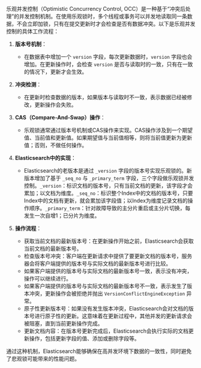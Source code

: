 乐观并发控制（Optimistic Concurrency Control, OCC）是一种基于“冲突后处理”的并发控制机制。在使用乐观锁时，多个线程或事务可以并发地读取同一条数据，不会立即加锁，只有在提交更新时才会检查是否有数据冲突。以下是乐观并发控制的具体工作流程：

1. **版本号机制**：
   - 在数据表中增加一个 `version` 字段，每次更新数据时，`version` 字段也会增加。在更新操作时，会检查 `version` 是否与读取时的一致，只有在一致的情况下，更新才会生效。

2. **冲突检测**：
   - 在更新时检查数据的版本，如果版本与读取时不一致，表示数据已经被修改，更新操作会失败。

3. **CAS（Compare-And-Swap）操作**：
   - 乐观锁通常通过版本号机制或CAS操作来实现。CAS操作涉及到一个期望值、当前值和更新值。如果期望值与当前值相等，则将当前值更新为更新值；否则，不做任何操作。

4. **Elasticsearch中的实现**：
   - Elasticsearch的老版本是通过 `_version` 字段的版本号实现乐观锁的。新版本增加了基于 `_seq_no` 与 `_primary_term` 字段，三个字段做乐观锁并发控制。`_version`：标识文档的版本号，只有当前文档的更新，该字段才会累加；以文档为维度。`_seq_no`：标识整个Index中的文档的版本号，只要Index中的文档有更新，就会累加该字段值；以Index为维度记录文档的操作顺序。`_primary_term`：针对故障导致的主分片重启或主分片切换，每发生一次自增1；已分片为维度。

5. **操作流程**：
   - 获取当前文档的最新版本号：在更新操作开始之前，Elasticsearch会获取当前文档的最新版本号。
   - 检查版本号冲突：客户端在更新请求中提供了要更新文档的版本号，服务器会将客户端提供的版本号与实际文档的最新版本号进行比较。
   - 如果客户端提供的版本号与实际文档的最新版本号一致，表示没有冲突，操作可以继续进行。
   - 如果客户端提供的版本号与实际文档的最新版本号不一致，表示发生了版本冲突，更新操作会被拒绝并抛出 `VersionConflictEngineException` 异常。
   - 原子性更新版本号：如果没有发生版本冲突，Elasticsearch会对文档的版本号进行原子性的更新。这意味着在更新过程中，其他并发的更新请求会被阻塞，直到当前更新操作完成。
   - 更新文档内容：在版本号更新完成后，Elasticsearch会执行实际的文档更新操作，包括更新字段的值、添加或删除字段等。

通过这种机制，Elasticsearch能够确保在高并发环境下数据的一致性，同时避免了悲观锁可能带来的性能问题。

